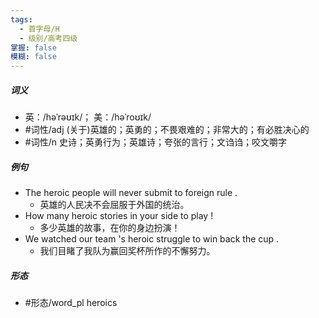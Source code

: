 ```yaml
---
tags:
  - 首字母/H
  - 级别/高考四级
掌握: false
模糊: false
---
```

##### 词义
- 英：/həˈrəʊɪk/； 美：/həˈroʊɪk/
- #词性/adj  (关于)英雄的；英勇的；不畏艰难的；非常大的；有必胜决心的
- #词性/n  史诗；英勇行为；英雄诗；夸张的言行；文诌诌；咬文嚼字
##### 例句
- The heroic people will never submit to foreign rule .
	- 英雄的人民决不会屈服于外国的统治。
- How many heroic stories in your side to play !
	- 多少英雄的故事，在你的身边扮演！
- We watched our team 's heroic struggle to win back the cup .
	- 我们目睹了我队为赢回奖杯所作的不懈努力。
##### 形态
- #形态/word_pl heroics
